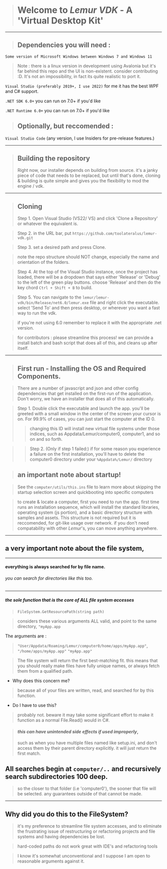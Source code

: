 > # Welcome to _Lemur VDK_ - A 'Virtual Desktop Kit'
---
> ## Dependencies you will need : 
`Some version of Microsoft Windows between Windows 7 and Windows 11`
> Note :  there is a linux version in development using Avalonia but it's far behind this repo and the UI is non-existent. consider contributing :D. It's not an impossibility, in fact its quite realistic to port it.

`Visual Studio (preferably 2019+, I use 2022)` for me it has the best WPF and C# support.

`.NET SDK 6.0+` you can run on 7.0+ if you'd like

`.NET Runtime 6.0+` you can run on 7.0+ if you'd like

> ## Optionally, but reccomended : 

`Visual Studio Code` (any version, I use Insiders for pre-release features.)

---
   
> ## Building the repository
> Right now, our installer depends on building from source. it's a janky piece of code that needs to be replaced, but until that's done, cloning & building is quite simple and gives you the flexibility to mod the engine / vdk.

---
> ## Cloning
> Step 1. Open Visual Studio (VS22/ VS) and click 'Clone a Repository' or whatever the equivalent is.

> Step 2. in the URL bar, put `https://github.com/toolateralus/lemur-vdk.git`

> Step 3. set a desired path and press Clone. 

> note the repo structure should NOT change, especially the name and orientation of the folders.

> Step 4. At the top of the Visual Studio instance, once the project has loaded, there will be a dropdown that says either 'Release' or 'Debug' to the left of the green play buttons. choose 'Release' and then do the key chord `Ctrl + Shift + B` to build.

> Step 5. You can navigate to the `lemur/lemur-vdk/bin/Release/net6.0/lemur.exe` file and right click the executable. select 'Send To' and then press desktop, or wherever you want a fast way to run the vdk.

> if you're not using 6.0 remember to replace it with the appropriate .net version.

> for contributors : please streamline this process! we can provide a install batch and bash script that does all of this, and cleans up after itself.
---
> ## First run - Installing the OS and Required Components.

> There are a number of javascript and json and other config dependencies that get installed on the first-run of the application. Don't worry, we have an installer that does all of this automatically.

> Step 1. Double click the executable and launch the app.
> you'll be greeted with a small window in the center of the screen your cursor is on. For 99.9% of cases, you can just start the computer at the ID 0. 
>> changing this ID will install new virtual file systems under those indices, such as Appdata/Lemur/computer0, computer1, and so on and so forth.

>> Step 2. (Only if step 1 failed:)
>> if for some reason you experience a failure on the first installation, you'll have to delete the computer0 directory under your `%Appdata%/Lemur/` directory

> ## an important note about startup!

> See the `computer/utils/this.ins` file to learn more about skipping the startup selection screen and quickbooting into specific computers


>to create & locate a computer, first you need to run the app.
first time runs an installation sequence, which will install the standard libraries, operating system (js portion), and a basic directory structure with samples and assets. This structure is not required but it is reccomended, for git-like usage over network. if you don't need compatability with other _Lemur_'s, you can move anything anywhere.

---
## a very important note about the file system,
---
#### everything is always searched for by file name. 
###### you can search for directories like this too.
---
##### the sole function that is the core of ALL file system accesses

> `FileSystem.GetResourcePath(string path)` 

> considers these various arguments ALL valid, and point to the same directory, `"myApp.app` 

The arguments are : 
> `"User/Appdata/Roaming/Lemur/computer0/home/apps/myApp.app"`, 
> `"/home/apps/myApp.app"`
> `"myApp.app"`

> The file system will return the first best-matching fit. this means that you should really make files have fully unique names, or always fetch them from a qualified path. 

- Why does this concern me?
> because all of your files are written, read, and searched for by this function. 

- Do I have to use this?
> probably not. beware it may take some significant effort to make it function as a normal File.Read() would in C#.

> #### _this can have unintended side effects if used improperly_, 
> such as when you have multiple files named like setup.ini, and don't access them by their parent directory explicitly. it will just return the first match.

## All searches begin at `computer/..` and recursively search subdirectories 100 deep. 

>  so the closer to that folder (i.e 'computer0'), the sooner that file will be selected. any guarantees outside of that cannot be made.
---

## Why did you do this to the FileSystem?
>  it's my preference to streamline file system accesses, and to eliminate the frustrating issue of restructuring or refactoring projects and file systems and having dependencies be lost.

> hard-coded paths do not work great with IDE's and refactoring tools

> I know it's somewhat unconventional and I suppose I am open to reasonable arguments against it.